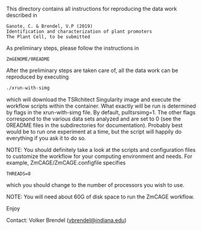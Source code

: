 This directory contains all instructions for reproducing the data work
described in

	Ganote, C. & Brendel, V.P (2019)
	Identification and characterization of plant promoters
	The Plant Cell, to be submitted

As preliminary steps, please follow the instructions in

	ZmGENOME/0README

After the preliminary steps are taken care of, all the data work can be
reproduced by executing

```bash
./xrun-with-simg
```

which will download the TSRchitect Singularity image and execute the workflow
scripts within the container. What exactly will be run is determined by flags
in the xrun-with-simg file. By default, pulltsrsimg=1. The other flags
correspond to the various data sets analyzed and are set to 0 (see the 0README
files in the subdirectories for documentation). Probably best would be to run
one experiment at a time, but the script will happily do everything if you ask
it to do so.

NOTE: You should definitely take a look at the scripts and configuration files
      to customize the workflow for your computing environment and needs. For
      example, ZmCAGE/ZmCAGE.configfile specifies

	THREADS=8

which you should change to the number of processors you wish to use.

NOTE: You will need about 60G of disk space to run the ZmCAGE workflow.

Enjoy

Contact:	Volker Brendel (vbrendel@indiana.edu)
